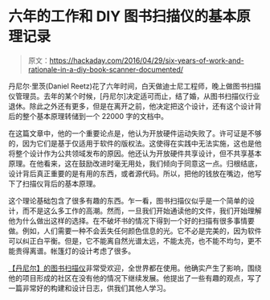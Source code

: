 # 六年的工作和 DIY 图书扫描仪的基本原理记录

> 原文：<https://hackaday.com/2016/04/29/six-years-of-work-and-rationale-in-a-diy-book-scanner-documented/>

丹尼尔·里茨(Daniel Reetz)花了六年时间，白天做迪士尼工程师，晚上做图书扫描仪管理员。去年的某个时候，[丹尼尔]决定适可而止，结了婚，从图书扫描仪行业退休。除此之外还有更多，但是在离开之前，他决定把这个设计，还有这个设计背后的整个基本原理转储到一个 22000 字的文档中。

在这篇文章中，他的一个重要论点是，他认为开放硬件运动失败了。许可证是不够的，因为它们是基于仅适用于软件的版权法。这使得在实践中无法实施，这也是他将整个设计作为公共领域发布的原因。他还认为开放硬件共享设计，但不共享基本原理。在他看来，这在鼓励改进时毫无用处，我们倾向于同意这一点。归根结底，设计背后真正重要的是有用的东西，或者源代码。所以，把他的钱放在嘴边，他写下了扫描仪背后的基本原理。

这个理论基础包含了很多有趣的东西。乍一看，图书扫描仪似乎是一个简单的设计，而不是这么多工作的高潮。然而，一旦我们开始通读他的文件，我们开始理解他为什么做出这样的选择。在不破坏书的情况下得到一个好的扫描有很多事情要做。例如，人们需要一种不会丢失任何颜色信息的光。它不必是完美的，因为软件可以纠正白平衡。但是，它不能离自然光谱太远，不能太亮，也不能不均匀，更不能贵得离谱。帐篷灯的设计考虑了很多。

[【丹尼尔】的图书扫描仪](http://hackaday.com/2012/06/04/book-scanner-kits-now-available/)非常受欢迎，全世界都在使用。他确实产生了影响，围绕他的项目形成的社区在没有他的情况下继续发展。他提出了一些有趣的观点，写了一篇非常好的构建和设计日志，供我们其他人学习。